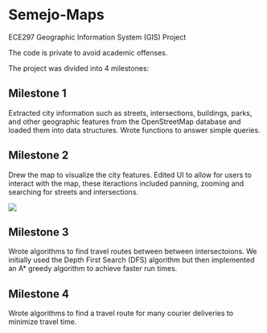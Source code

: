 # Semejo-Maps
ECE297 Geographic Information System (GIS) Project

The code is private to avoid academic offenses.

The project was divided into 4 milestones:

## Milestone 1
Extracted city information such as streets, intersections, buildings, parks, and other geographic features from the OpenStreetMap database and loaded them into data structures. Wrote functions to answer simple queries.  

## Milestone 2
Drew the map to visualize the city features. Edited UI to allow for users to interact with the map, these iteractions included panning, zooming and searching for streets and intersections.

![](mapzoomandpandemo.gif)

## Milestone 3
Wrote algorithms to find travel routes between between intersectoions. We initially used the Depth First Search (DFS) algorithm but then implemented an A* greedy algorithm to achieve faster run times. 

## Milestone 4
Wrote algorithms to find a travel route for many courier deliveries to minimize travel time. 
